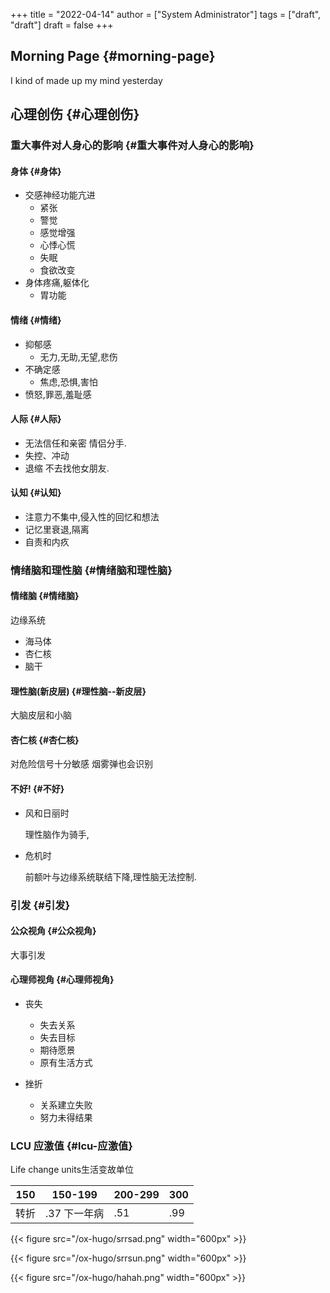 +++
title = "2022-04-14"
author = ["System Administrator"]
tags = ["draft", "draft"]
draft = false
+++

## Morning Page {#morning-page}

I kind of made up my mind yesterday


## 心理创伤 {#心理创伤}


### 重大事件对人身心的影响 {#重大事件对人身心的影响}


#### 身体 {#身体}

-   交感神经功能亢进
    -   紧张
    -   警觉
    -   感觉增强
    -   心悸心慌
    -   失眠
    -   食欲改变
-   身体疼痛,躯体化
    -   胃功能


#### 情绪 {#情绪}

-   抑郁感
    -   无力,无助,无望,悲伤
-   不确定感
    -   焦虑,恐惧,害怕
-   愤怒,罪恶,羞耻感


#### 人际 {#人际}

-   无法信任和亲密
    情侣分手.
-   失控、冲动
-   退缩
    不去找他女朋友.


#### 认知 {#认知}

-   注意力不集中,侵入性的回忆和想法
-   记忆里衰退,隔离
-   自责和内疚


### 情绪脑和理性脑 {#情绪脑和理性脑}


#### 情绪脑 {#情绪脑}

边缘系统

-   海马体
-   杏仁核
-   脑干


#### 理性脑(新皮层) {#理性脑--新皮层}

大脑皮层和小脑


#### 杏仁核 {#杏仁核}

对危险信号十分敏感
烟雾弹也会识别


#### 不好! {#不好}

<!--list-separator-->

-  风和日丽时

    理性脑作为骑手,

<!--list-separator-->

-  危机时

    前额叶与边缘系统联结下降,理性脑无法控制.


### 引发 {#引发}


#### 公众视角 {#公众视角}

大事引发


#### 心理师视角 {#心理师视角}

<!--list-separator-->

-  丧失

    -   失去关系
    -   失去目标
    -   期待愿景
    -   原有生活方式

<!--list-separator-->

-  挫折

    -   关系建立失败
    -   努力未得结果


### LCU 应激值 {#lcu-应激值}

Life change units生活变故单位

| 150 | 150-199  | 200-299 | 300 |
|-----|----------|---------|-----|
| 转折 | .37 下一年病 | .51     | .99 |

{{< figure src="/ox-hugo/srrsad.png" width="600px" >}}

{{< figure src="/ox-hugo/srrsun.png" width="600px" >}}

{{< figure src="/ox-hugo/hahah.png" width="600px" >}}
